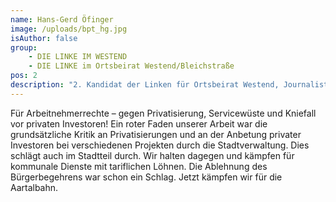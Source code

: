 ```yaml
---
name: Hans-Gerd Öfinger
image: /uploads/bpt_hg.jpg
isAuthor: false
group:
    - DIE LINKE IM WESTEND
    - DIE LINKE im Ortsbeirat Westend/Bleichstraße
pos: 2
description: "2. Kandidat der Linken für Ortsbeirat Westend, Journalist"
---
```


Für Arbeitnehmerrechte – gegen Privatisierung, Servicewüste und Kniefall vor
privaten Investoren! Ein roter Faden unserer Arbeit war die grundsätzliche
Kritik an Privatisierungen und an der Anbetung privater Investoren bei
verschiedenen Projekten durch die Stadtverwaltung. Dies schlägt auch im
Stadtteil durch. Wir halten dagegen und kämpfen für kommunale Dienste mit
tariflichen Löhnen. Die Ablehnung des Bürgerbegehrens war schon ein Schlag.
Jetzt kämpfen wir für die Aartalbahn.
